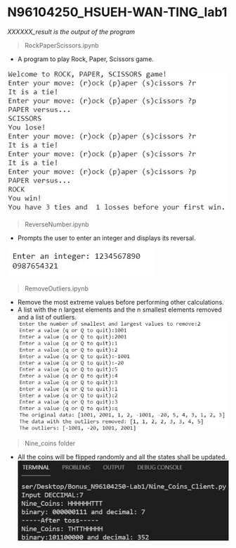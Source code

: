 # N96104250_HSUEH-WAN-TING_lab1

*XXXXXX_result is the output of the program*

> RockPaperScissors.ipynb 
* A program to play Rock, Paper, Scissors game.

![image](https://github.com/Wendy-Hsueh/N96104250_HSUEH-WAN-TING_lab1/blob/main/RockPaperScissors_result.JPG)

> ReverseNumber.ipynb 
* Prompts the user to enter an integer and displays its reversal.

![image](https://github.com/Wendy-Hsueh/N96104250_HSUEH-WAN-TING_lab1/blob/main/ReverseNumber_result.JPG)

> RemoveOutliers.ipynb 
* Remove the most extreme values before performing other calculations.
* A list with the n largest elements and the n smallest elements removed and a list of outliers.
![image](https://github.com/Wendy-Hsueh/N96104250_HSUEH-WAN-TING_lab1/blob/main/RemoveOutliers_result.JPG)

> Nine_coins folder
* All the coins will be flipped randomly and all the states shall be updated.
![image](https://github.com/Wendy-Hsueh/N96104250_HSUEH-WAN-TING_lab1/blob/main/Nine_coins/nine_coins_result.JPG)
